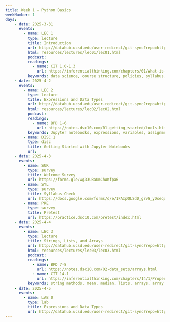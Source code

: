 ```yaml
---
title: Week 1 – Python Basics
weekNumber: 1
days:
    - date: 2025-3-31
      events: 
        - name: LEC 1
          type: lecture
          title: Introduction
          url: http://datahub.ucsd.edu/user-redirect/git-sync?repo=https://github.com/dsc-courses/dsc10-2025-sp&subPath=lectures/lec01/lec01.ipynb
          html: resources/lectures/lec01/lec01.html
          podcast:
          readings:
            - name: CIT 1.0-1.3
              url: https://inferentialthinking.com/chapters/01/what-is-data-science.html
          keywords: data science, course structure, policies, syllabus, Little Women demo
    - date: 2025-4-2
      events: 
        - name: LEC 2
          type: lecture
          title: Expressions and Data Types
          url: http://datahub.ucsd.edu/user-redirect/git-sync?repo=https://github.com/dsc-courses/dsc10-2025-sp&subPath=lectures/lec02/lec02.ipynb
          html: resources/lectures/lec02/lec02.html
          podcast:
          readings:
            - name: BPD 1-6
              url: https://notes.dsc10.com/01-getting_started/tools.html
          keywords: Jupyter notebooks, expressions, variables, assignment, functions, int, float
        - name: DISC 1
          type: disc
          title: Getting Started with Jupyter Notebooks
          url:
    - date: 2025-4-3
      events: 
        - name: SUR
          type: survey
          title: Welcome Survey
          url: https://forms.gle/wg33U8aUmChAKfpa6
        - name: SYL
          type: survey
          title: Syllabus Check
          url: https://docs.google.com/forms/d/e/1FAIpQLSdD_grvG_yDseqoS9PepgbLw6gWZAvOpS4cEgJDJSZFsf2UvQ/viewform?usp=sharing
        - name: PRE
          type: survey
          title: Pretest
          url: https://practice.dsc10.com/pretest/index.html
    - date: 2025-4-4
      events: 
        - name: LEC 3
          type: lecture
          title: Strings, Lists, and Arrays
          url: http://datahub.ucsd.edu/user-redirect/git-sync?repo=https://github.com/dsc-courses/dsc10-2025-sp&subPath=lectures/lec03/lec03.ipynb
          html: resources/lectures/lec03/lec03.html
          podcast:
          readings:
            - name: BPD 7-8
              url: https://notes.dsc10.com/02-data_sets/arrays.html
            - name: CIT 14.1
              url: https://inferentialthinking.com/chapters/14/1/Properties_of_the_Mean.html
          keywords: string methods, mean, median, lists, arrays, array arithmetic
    - date: 2025-4-5
      events:
        - name: LAB 0
          type: lab
          title: Expressions and Data Types
          url: http://datahub.ucsd.edu/user-redirect/git-sync?repo=https://github.com/dsc-courses/dsc10-2025-sp&subPath=labs/lab0/lab0.ipynb
---
```

